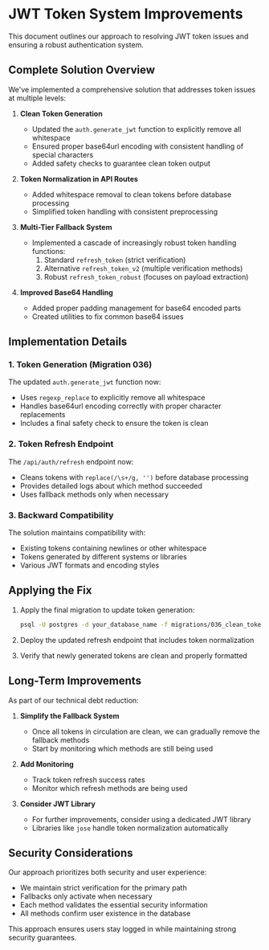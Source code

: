 # JWT Token System Improvements

This document outlines our approach to resolving JWT token issues and ensuring a robust authentication system.

## Complete Solution Overview

We've implemented a comprehensive solution that addresses token issues at multiple levels:

1. **Clean Token Generation**
   - Updated the `auth.generate_jwt` function to explicitly remove all whitespace
   - Ensured proper base64url encoding with consistent handling of special characters
   - Added safety checks to guarantee clean token output

2. **Token Normalization in API Routes**
   - Added whitespace removal to clean tokens before database processing
   - Simplified token handling with consistent preprocessing

3. **Multi-Tier Fallback System**
   - Implemented a cascade of increasingly robust token handling functions:
     1. Standard `refresh_token` (strict verification)
     2. Alternative `refresh_token_v2` (multiple verification methods)
     3. Robust `refresh_token_robust` (focuses on payload extraction)

4. **Improved Base64 Handling**
   - Added proper padding management for base64 encoded parts
   - Created utilities to fix common base64 issues

## Implementation Details

### 1. Token Generation (Migration 036)

The updated `auth.generate_jwt` function now:
- Uses `regexp_replace` to explicitly remove all whitespace
- Handles base64url encoding correctly with proper character replacements
- Includes a final safety check to ensure the token is clean

### 2. Token Refresh Endpoint

The `/api/auth/refresh` endpoint now:
- Cleans tokens with `replace(/\s+/g, '')` before database processing
- Provides detailed logs about which method succeeded
- Uses fallback methods only when necessary

### 3. Backward Compatibility

The solution maintains compatibility with:
- Existing tokens containing newlines or other whitespace
- Tokens generated by different systems or libraries
- Various JWT formats and encoding styles

## Applying the Fix

1. Apply the final migration to update token generation:
   ```bash
   psql -U postgres -d your_database_name -f migrations/036_clean_token_generation.sql
   ```

2. Deploy the updated refresh endpoint that includes token normalization

3. Verify that newly generated tokens are clean and properly formatted

## Long-Term Improvements

As part of our technical debt reduction:

1. **Simplify the Fallback System**
   - Once all tokens in circulation are clean, we can gradually remove the fallback methods
   - Start by monitoring which methods are still being used

2. **Add Monitoring**
   - Track token refresh success rates
   - Monitor which refresh methods are being used

3. **Consider JWT Library**
   - For further improvements, consider using a dedicated JWT library
   - Libraries like `jose` handle token normalization automatically

## Security Considerations

Our approach prioritizes both security and user experience:
- We maintain strict verification for the primary path
- Fallbacks only activate when necessary
- Each method validates the essential security information
- All methods confirm user existence in the database

This approach ensures users stay logged in while maintaining strong security guarantees.
